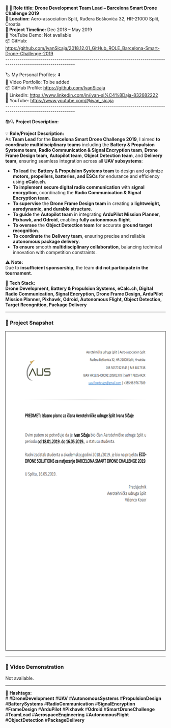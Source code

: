 **🧾 🎯 Role title:** **Drone Development Team Lead – Barcelona Smart Drone Challenge 2019  
📍 Location:** Aero-association Split, Ruđera Boškovića 32, HR-21000 Split, Croatia  
**📅 Project Timeline:** Dec 2018 – May 2019  
🎥 YouTube Demo: Not available  
📦 GitHub: <https://github.com/IvanSicaja/2018.12.01_GitHub_ROLE_Barcelona-Smart-Drone-Challenge-2019>  
\----------------------------------------------------------------------------------------------------------------

🏷️ My Personal Profiles: ⬇︎  
🎥 Video Portfolio: To be added  
📦 GitHub Profile: <https://github.com/IvanSicaja>  
🔗 LinkedIn: <https://www.linkedin.com/in/ivan-si%C4%8Daja-832682222>  
🎥 YouTube: <https://www.youtube.com/@ivan_sicaja>  
\----------------------------------------------------------------------------------------------------------------

📚🔍 **Project Description:**

💡 **Role/Project Description:**  
As **Team Lead** for the **Barcelona Smart Drone Challenge 2019**, I aimed **to coordinate multidisciplinary teams** including the **Battery & Propulsion Systems team**, **Radio Communication & Signal Encryption team**, **Drone Frame Design team**, **Autopilot team**, **Object Detection team**, and **Delivery team**, ensuring seamless integration across all **UAV subsystems**:

- **To lead** the **Battery & Propulsion Systems team** to design and optimize **motors, propellers, batteries, and ESCs** for endurance and efficiency using **eCalc.ch**.
- **To implement** **secure digital radio communication** with **signal encryption**, coordinating the **Radio Communication & Signal Encryption team**.
- **To supervise** the **Drone Frame Design team** in creating a **lightweight, aerodynamic, and durable structure**.
- **To guide** the **Autopilot team** in integrating **ArduPilot Mission Planner, Pixhawk, and Odroid**, enabling **fully autonomous flight**.
- **To oversee** the **Object Detection team** for accurate **ground target recognition**.
- **To coordinate** the **Delivery team**, ensuring precise and reliable **autonomous package delivery**.
- **To ensure** smooth **multidisciplinary collaboration**, balancing technical innovation with competition constraints.

⚠️ **Note:**  
Due to **insufficient sponsorship**, the team **did not participate in the tournament**.

🔧 **Tech Stack:**  
**Drone Development, Battery & Propulsion Systems, eCalc.ch, Digital Radio Communication, Signal Encryption, Drone Frame Design, ArduPilot Mission Planner, Pixhawk, Odroid, Autonomous Flight, Object Detection, Target Recognition, Package Delivery**

---

### 📸 Project Snapshot

<p align="center">
  <img src="https://github.com/IvanSicaja/2018.12.01_GitHub_Barcelona-Smart-Drone-Challenge-2019/blob/main/publish/2.0_Thumbnail_1.png?raw=true" 
       alt="Barcelona Smart Drone Challenge Preview 1" 
       width="640" 
       height="1000">
</p>


---

### 🎥 Video Demonstration

Not available.

---

📣 **Hashtags:**  
\# #**DroneDevelopment** #**UAV** #**AutonomousSystems** #**PropulsionDesign** #**BatterySystems** #**RadioCommunication** #**SignalEncryption** #**FrameDesign** #**ArduPilot** #**Pixhawk** #**Odroid** #**SmartDroneChallenge** #**TeamLead** #**AerospaceEngineering** #**AutonomousFlight** #**ObjectDetection** #**PackageDelivery**
